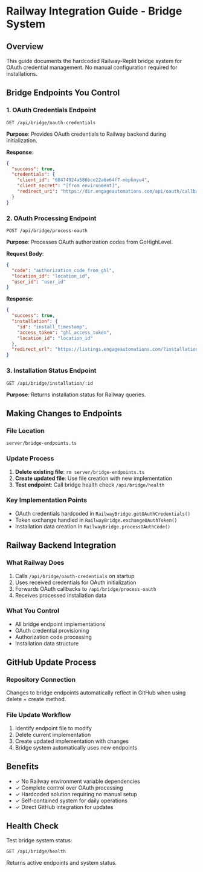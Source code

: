 # Railway Integration Guide - Bridge System

## Overview
This guide documents the hardcoded Railway-Replit bridge system for OAuth credential management. No manual configuration required for installations.

## Bridge Endpoints You Control

### 1. OAuth Credentials Endpoint
```
GET /api/bridge/oauth-credentials
```
**Purpose**: Provides OAuth credentials to Railway backend during initialization.

**Response**:
```json
{
  "success": true,
  "credentials": {
    "client_id": "68474924a586bce22a6e64f7-mbpkmyu4", 
    "client_secret": "[from environment]",
    "redirect_uri": "https://dir.engageautomations.com/api/oauth/callback"
  }
}
```

### 2. OAuth Processing Endpoint  
```
POST /api/bridge/process-oauth
```
**Purpose**: Processes OAuth authorization codes from GoHighLevel.

**Request Body**:
```json
{
  "code": "authorization_code_from_ghl",
  "location_id": "location_id", 
  "user_id": "user_id"
}
```

**Response**:
```json
{
  "success": true,
  "installation": {
    "id": "install_timestamp",
    "access_token": "ghl_access_token",
    "location_id": "location_id"
  },
  "redirect_url": "https://listings.engageautomations.com/?installation_id=..."
}
```

### 3. Installation Status Endpoint
```
GET /api/bridge/installation/:id
```
**Purpose**: Returns installation status for Railway queries.

## Making Changes to Endpoints

### File Location
```
server/bridge-endpoints.ts
```

### Update Process
1. **Delete existing file**: `rm server/bridge-endpoints.ts`
2. **Create updated file**: Use file creation with new implementation
3. **Test endpoint**: Call bridge health check `/api/bridge/health`

### Key Implementation Points
- OAuth credentials hardcoded in `RailwayBridge.getOAuthCredentials()`
- Token exchange handled in `RailwayBridge.exchangeOAuthToken()`
- Installation data creation in `RailwayBridge.processOAuthCode()`

## Railway Backend Integration

### What Railway Does
1. Calls `/api/bridge/oauth-credentials` on startup
2. Uses received credentials for OAuth initialization
3. Forwards OAuth callbacks to `/api/bridge/process-oauth`
4. Receives processed installation data

### What You Control
- All bridge endpoint implementations
- OAuth credential provisioning
- Authorization code processing
- Installation data structure

## GitHub Update Process

### Repository Connection
Changes to bridge endpoints automatically reflect in GitHub when using delete + create method.

### File Update Workflow
1. Identify endpoint file to modify
2. Delete current implementation
3. Create updated implementation with changes
4. Bridge system automatically uses new endpoints

## Benefits
- ✓ No Railway environment variable dependencies
- ✓ Complete control over OAuth processing
- ✓ Hardcoded solution requiring no manual setup
- ✓ Self-contained system for daily operations
- ✓ Direct GitHub integration for updates

## Health Check
Test bridge system status:
```
GET /api/bridge/health
```
Returns active endpoints and system status.